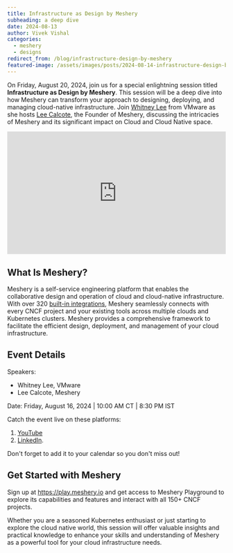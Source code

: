 ```yaml
---
title: Infrastructure as Design by Meshery
subheading: a deep dive
date: 2024-08-13
author: Vivek Vishal
categories: 
  - meshery
  - designs
redirect_from: /blog/infrastructure-design-by-meshery
featured-image: /assets/images/posts/2024-08-14-infrastructure-design-by-meshery/deep-dive.png
---
```

On Friday, August 20, 2024, join us for a special enlightning session titled **Infrastructure as Design by Meshery**. This session will be a deep dive into how Meshery can transform your approach to designing, deploying, and managing cloud-native infrastructure.  Join [Whitney Lee](https://www.linkedin.com/in/whitneylee/) from VMware as she hosts [Lee Calcote](https://meshery.io/community/member/lee-calcote), the Founder of Meshery, discussing the intricacies of Meshery and its significant impact on Cloud and Cloud Native space.

<div style="  position: relative;width: 100%;overflow: hidden;padding-top: 56.25%;">
<iframe style="  position: absolute;top: 0;left: 0;bottom: 0;right: 0;width: 100%;height: 100%;border: none;" src="https://www.youtube.com/embed/JqZ4UZrHdw4?si=lvVMGRqp0WCQFugc" title="YouTube video player" frameborder="0" allow="accelerometer; autoplay; clipboard-write; encrypted-media; gyroscope; picture-in-picture; web-share" referrerpolicy="strict-origin-when-cross-origin" allowfullscreen></iframe>
</div>


## What Is Meshery?

Meshery is a self-service engineering platform that enables the collaborative design and operation of cloud and cloud-native infrastructure. With over 320 [built-in integrations](https://meshery.io/cloud-native-management/meshery/integrations), Meshery seamlessly connects with every CNCF project and your existing tools across multiple clouds and Kubernetes clusters. Meshery provides a comprehensive framework to facilitate the efficient design, deployment, and management of your cloud infrastructure.

## Event Details

Speakers: 
 - Whitney Lee, VMware
 - Lee Calcote, Meshery

Date: Friday, August 16, 2024 | 10:00 AM CT | 8:30 PM IST

Catch the event live on these platforms:
 1. [YouTube](http://youtu.be/DfTvlSwE8R4) 
 2.  [LinkedIn](https://www.linkedin.com/events/7229141688722620416).
 
Don't forget to add it to your calendar so you don't miss out!

## Get Started with Meshery
Sign up at <a href="https://play.meshery.io" target="_blank">https://play.meshery.io</a> and get access to Meshery Playground to explore its capabilities and features and interact with all 150+ CNCF projects.


Whether you are a seasoned Kubernetes enthusiast or just starting to explore the cloud native world, this session will offer valuable insights and practical knowledge to enhance your skills and understanding of Meshery as a powerful tool for your cloud infrastructure needs.

